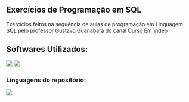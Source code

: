 ## Exercícios de Programação em SQL

  <p align="left">
    Exercícios feitos na sequência de aulas de programação em Linguagem SQL pelo professor Gustavo Guanabara do canal 
   <a href="https://www.youtube.com/@CursoemVideo">Curso Em Video</a>
  </p>

<h2 align="left">
  Softwares Utilizados:
</h2>

<img src="https://img.shields.io/badge/MySQL-005C84?style=for-the-badge&logo=mysql&logoColor=white"> <img src="https://img.shields.io/badge/Microsoft_Office-D83B01?style=for-the-badge&logo=windows&logoColor=white">

### Linguagens do repositório:

<img src="https://img.shields.io/badge/SQL-005C84?style=for-the-badge">
